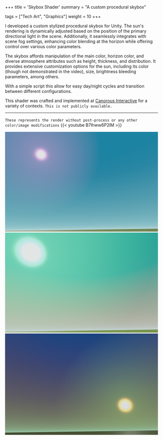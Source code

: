 +++
title = 'Skybox Shader'
summary = "A custom procedural skybox"

tags = ["Tech Art", "Graphics"]
weight = 10
+++

I developed a custom stylized procedural skybox for Unity. The sun's rendering is dynamically adjusted based on the position of the primary directional light in the scene. Additionally, it seamlessly integrates with scene fog settings, enhancing color blending at the horizon while offering control over various color parameters.

The skybox affords manipulation of the main color, horizon color, and diverse atmosphere attributes such as height, thickness, and distribution. It provides extensive customization options for the sun, including its color (though not demonstrated in the video), size, brightness bleeding parameters, among others.

With a simple script this allow for easy day/night cycles and transition between different configurations.

This shader was crafted and implemented at [Canorous Interactive](https://www.canorousinteractive.com/) for a variety of contexts.
`This is not publicly available.`

---

`These represents the render without post-process or any other color/image modifications` 
{{< youtube B7lhww6P2lM >}}

![](./example_01.png)
![](./example_02.png)
![](./example_03.png)


